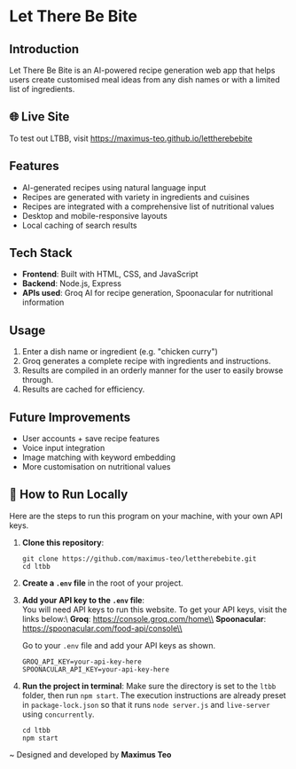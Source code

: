 # Let There Be Bite

## Introduction
Let There Be Bite is an AI-powered recipe generation web app that helps users create customised meal ideas from any dish names or with a limited list of ingredients.

## 🌐 Live Site
To test out LTBB, visit https://maximus-teo.github.io/lettherebebite

## Features
+ AI-generated recipes using natural language input
+ Recipes are generated with variety in ingredients and cuisines
+ Recipes are integrated with a comprehensive list of nutritional values
+ Desktop and mobile-responsive layouts
+ Local caching of search results

## Tech Stack
+ **Frontend**: Built with HTML, CSS, and JavaScript
+ **Backend**: Node.js, Express
+ **APIs used**: Groq AI for recipe generation, Spoonacular for nutritional information

## Usage
1. Enter a dish name or ingredient (e.g. "chicken curry")
2. Groq generates a complete recipe with ingredients and instructions.
3. Results are compiled in an orderly manner for the user to easily browse through.
4. Results are cached for efficiency.

## Future Improvements
+ User accounts + save recipe features
+ Voice input integration
+ Image matching with keyword embedding
+ More customisation on nutritional values

## 📌 How to Run Locally
Here are the steps to run this program on your machine, with your own API keys.

1. **Clone this repository**:
   ```
   git clone https://github.com/maximus-teo/lettherebebite.git
   cd ltbb
   ```

2. **Create a `.env` file** in the root of your project.

3. **Add your API key to the `.env` file**: <br />
    You will need API keys to run this website. To get your API keys, visit the links below:\\
    **Groq**: https://console.groq.com/home\\
    **Spoonacular**: https://spoonacular.com/food-api/console\\

    Go to your `.env` file and add your API keys as shown.
    ```
    GROQ_API_KEY=your-api-key-here
    SPOONACULAR_API_KEY=your-api-key-here
    ```

4. **Run the project in terminal**:
    Make sure the directory is set to the `ltbb` folder, then run `npm start`.
    The execution instructions are already preset in `package-lock.json` so that it runs `node server.js` and `live-server` using `concurrently`.
    ```
    cd ltbb
    npm start
    ```

~ Designed and developed by **Maximus Teo**